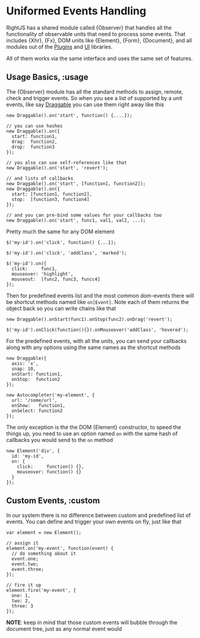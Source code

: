 # Uniformed Events Handling

RightJS has a shared module called {Observer} that handles all the functionality of
observable units that need to process some events. That includes {Xhr}, {Fx}, DOM units like
{Element}, {Form}, {Document}, and all modules out of the [Plugins](/plugins) and [UI](/ui) libraries.

All of them works via the same interface and uses the same set of features.


## Usage Basics, :usage

The {Observer} module has all the standard methods to assign, remote, check and trigger events.
So when you see a list of supported by a unit events, like say [Draggable](/plugins/drag-and-drop/draggable#events)
you can use them right away like this

    new Draggable().on('start', function() {....});

    // you can use hashes
    new Draggable().on({
      start: function1,
      drag:  function2,
      drop:  function3
    });

    // you also can use self-references like that
    new Draggable().on('start', 'revert');

    // and lists of callbacks
    new Draggable().on('start', [function1, function2]);
    new Draggable().on({
      start: [function1, function2],
      stop:  [function3, function4]
    });

    // and you can pre-bind some values for your callbacks too
    new Draggable().on('start', func1, val1, val2, ...);

Pretty much the same for any DOM element

    $('my-id').on('click', function() {...});

    $('my-id').on('click', 'addClass', 'marked');

    $('my-id').on({
      click:     func1,
      mouseover: 'highlight',
      mouseout:  [func2, func3, funcc4]
    });

Then for predefined events list and the most common dom-events there will be shortcut methods
named like `on[Event]`. Note each of them returns the object back so you can write chains like that

    new Draggable().onStart(func1).onStop(func2).onDrag('revert');

    $('my-id').onClick(function(){}).onMouseover('addClass', 'hovered');

For the predefined events, with all the units, you can send your callbacks along with any options
using the same names as the shortcut methods

    new Draggable({
      axis: 'x',
      snap: 10,
      onStart: function1,
      onStop:  function2
    });

    new Autocompleter('my-element', {
      url: '/some/url',
      onShow:   function1,
      onSelect: function2
    });

The only exception is the the DOM {Element} constructor, to speed the things up, you need to use
an option named `on` with the same hash of callbacks you would send to the `on` method

    new Element('div', {
      id: 'my-id',
      on: {
        click:     function() {},
        mouseover: function() {}
      }
    });

## Custom Events, :custom

In our system there is no difference between custom and predefined list of events. You can define
and trigger your own events on fly, just like that

    var element = new Element();

    // assign it
    element.on('my-event', function(event) {
      // do something about it
      event.one;
      event.two;
      event.three;
    });

    // fire it up
    element.fire('my-event', {
      one: 1,
      two: 2,
      three: 3
    });

__NOTE__: keep in mind that those custom events will bubble through the document tree, just as
any normal event would
